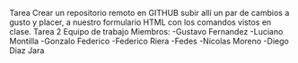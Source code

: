 Tarea 
Crear un repositorio remoto en GITHUB subir allí un par de cambios a gusto y placer, a nuestro formulario HTML con los comandos vistos en clase. 
Tarea 2 Equipo de trabajo
Miembros:
-Gustavo Fernandez
-Luciano Montilla
-Gonzalo Federico
-Federico Riera
-Fedes
-Nicolas Moreno
-Diego Diaz Jara